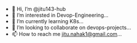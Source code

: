 - 👋 Hi, I’m @jitu143-hub
- 👀 I’m interested in Devop-Engineering...
- 🌱 I’m currently learning K8s...
- 💞️ I’m looking to collaborate on devops-projects...
- 📫 How to reach me jitu.nahak1@gmail.com...

<!---
jitu143-hub/jitu143-hub is a ✨ special ✨ repository because its `README.md` (this file) appears on your GitHub profile.
You can click the Preview link to take a look at your changes.
--->
